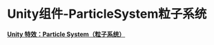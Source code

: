 # Unity组件-ParticleSystem粒子系统

**[Unity 特效：Particle System（粒子系统）](<https://juejin.cn/post/7096307513972228109>)**
